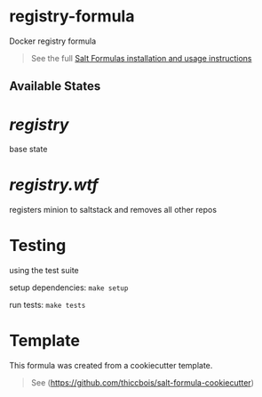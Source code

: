 # registry-formula

Docker registry formula


> See the full [Salt Formulas installation and usage instructions](http://docs.saltstack.com/en/latest/topics/development/conventions/formulas.html)

## Available States


# ***registry***

base state

# ***registry.wtf***

registers minion to saltstack and removes all other repos

# Testing
using the test suite

setup dependencies: ```make setup```

run tests: ```make tests```


# Template

This formula was created from a cookiecutter template.

> See (https://github.com/thiccbois/salt-formula-cookiecutter)
